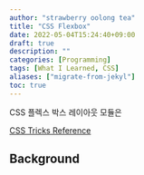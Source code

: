 ```yaml
---
author: "strawberry oolong tea"
title: "CSS Flexbox"
date: 2022-05-04T15:24:40+09:00
draft: true
description: ""
categories: [Programming]
tags: [What I Learned, CSS]
aliases: ["migrate-from-jekyl"]
toc: true
---
```


CSS 플렉스 박스 레이아웃 모듈은

[CSS Tricks Reference](https://css-tricks.com/snippets/css/a-guide-to-flexbox/)

## Background
